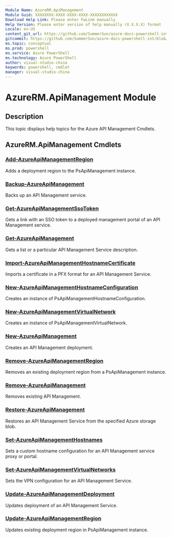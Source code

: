 ```yaml
---
Module Name: AzureRM.ApiManagement
Module Guid: XXXXXXXX-XXXX-XXXX-XXXX-XXXXXXXXXXXX
Download Help Link: Please enter FwLink manually
Help Version: Please enter version of help manually (X.X.X.X) format
Locale: en-US
content_git_url: https://github.com/SummerSun/azure-docs-powershell-int/blob/master/azureps-cmdlets-docs/ResourceManager/AzureRM.ApiManagement/v0.9.8/CmdletMDs/AzureRM.ApiManagement.md
gitcommit: https://github.com/SummerSun/azure-docs-powershell-int/blob/b8ab4c5ddedf1f6903d087eea00c00708bb01286/azureps-cmdlets-docs/ResourceManager/AzureRM.ApiManagement/v0.9.8/CmdletMDs/AzureRM.ApiManagement.md
ms.topic: conceptual
ms.prod: powershell
ms.service: Azure PowerShell
ms.technology: Azure PowerShell
author: visual-studio-china
keywords: powershell, cmdlet
manager: visual-studio-china
---
```


# AzureRM.ApiManagement Module
## Description
This topic displays help topics for the Azure API Management Cmdlets. 

## AzureRM.ApiManagement Cmdlets
### [Add-AzureApiManagementRegion](Add-AzureApiManagementRegion.md)
Adds a deployment region to the PsApiManagement instance.


### [Backup-AzureApiManagement](Backup-AzureApiManagement.md)
Backs up an API Management service.


### [Get-AzureApiManagementSsoToken](Get-AzureApiManagementSsoToken.md)
Gets a link with an SSO token to a deployed management portal of an API Management service.


### [Get-AzureApiManagement](Get-AzureApiManagement.md)
Gets a list or a particular API Management Service description.


### [Import-AzureApiManagementHostnameCertificate](Import-AzureApiManagementHostnameCertificate.md)
Imports a certificate in a PFX format for an API Management Service.


### [New-AzureApiManagementHostnameConfiguration](New-AzureApiManagementHostnameConfiguration.md)
Creates an instance of PsApiManagementHostnameConfiguration.


### [New-AzureApiManagementVirtualNetwork](New-AzureApiManagementVirtualNetwork.md)
Creates an instance of PsApiManagementVirtualNetwork.


### [New-AzureApiManagement](New-AzureApiManagement.md)
Creates an API Management deployment.


### [Remove-AzureApiManagementRegion](Remove-AzureApiManagementRegion.md)
Removes an existing deployment region from a PsApiManagement instance.


### [Remove-AzureApiManagement](Remove-AzureApiManagement.md)
Removes existing API Management.


### [Restore-AzureApiManagement](Restore-AzureApiManagement.md)
Restores an API Management Service from the specified Azure storage blob.


### [Set-AzureApiManagementHostnames](Set-AzureApiManagementHostnames.md)
Sets a custom hostname configuration for an API Management service proxy or portal.


### [Set-AzureApiManagementVirtualNetworks](Set-AzureApiManagementVirtualNetworks.md)
Sets the VPN configuration for an API Management Service.


### [Update-AzureApiManagementDeployment](Update-AzureApiManagementDeployment.md)
Updates deployment of an API Management Service.


### [Update-AzureApiManagementRegion](Update-AzureApiManagementRegion.md)
Updates existing deployment region in PsApiManagement instance.



